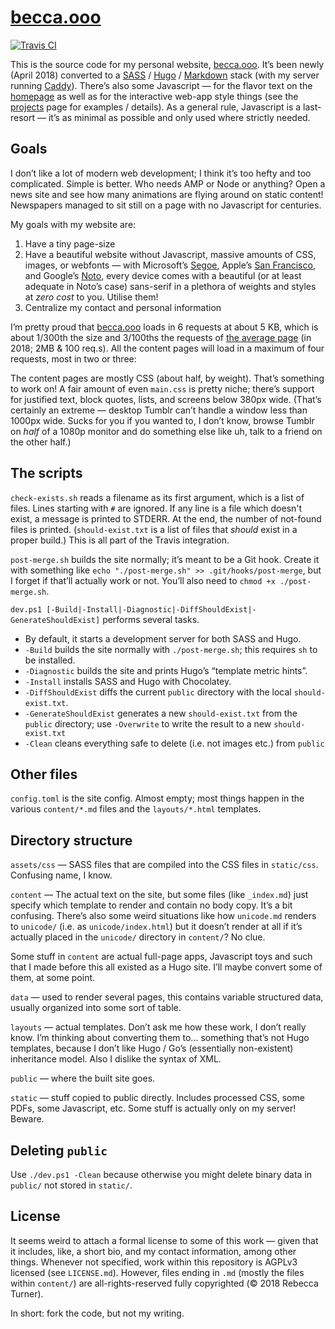 # [becca.ooo]

[![Travis CI](https://travis-ci.org/9999years/becca.ooo.svg?branch=master)](https://travis-ci.org/9999years/becca.ooo)

This is the source code for my personal website, [becca.ooo]. It’s been newly
(April 2018) converted to a [SASS] / [Hugo] / [Markdown][bf] stack (with my
server running [Caddy]).  There’s also some Javascript — for the flavor text on
the [homepage][becca.ooo] as well as for the interactive web-app style things
(see the [projects] page for examples / details). As a general rule, Javascript
is a last-resort — it’s as minimal as possible and only used where strictly
needed.

## Goals

I don’t like a lot of modern web development; I think it’s too hefty and too
complicated. Simple is better. Who needs AMP or Node or anything?  Open a news
site and see how many animations are flying around on static content!
Newspapers managed to sit still on a page with no Javascript for centuries.

My goals with my website are:

1. Have a tiny page-size
2. Have a beautiful website without Javascript, massive amounts of CSS, images,
   or webfonts — with Microsoft’s [Segoe], Apple’s [San Francisco], and Google’s
   [Noto], every device comes with a beautiful (or at least adequate in Noto’s
   case) sans-serif in a plethora of weights and styles at *zero cost* to you.
   Utilise them!
3. Centralize my contact and personal information

I’m pretty proud that [becca.ooo] loads in 6 requests at about 5 KB, which
is about 1/300th the size and 3/100ths the requests of [the average page] (in
2018; 2MB & 100 req.s). All the content pages will load in a maximum of four
requests, most in two or three:

The content pages are mostly CSS (about half, by weight). That’s something to
work on! A fair amount of even `main.css` is pretty niche; there’s support for
justified text, block quotes, lists, and screens below 380px wide. (That’s
certainly an extreme — desktop Tumblr can’t handle a window less than 1000px
wide. Sucks for you if you wanted to, I don’t know, browse Tumblr on *half* of
a 1080p monitor and do something else like uh, talk to a friend on the other
half.)

## The scripts

`check-exists.sh` reads a filename as its first argument, which is a list of
files. Lines starting with `#` are ignored. If any line is a file which doesn't
exist, a message is printed to STDERR. At the end, the number of not-found files
is printed. (`should-exist.txt` is a list of files that *should* exist in a
proper build.) This is all part of the Travis integration.

`post-merge.sh` builds the site normally; it’s meant to be a Git hook. Create
it with something like `echo "./post-merge.sh" >> .git/hooks/post-merge`,
but I forget if that’ll actually work or not. You’ll also need to `chmod +x
./post-merge.sh`.

`dev.ps1 [-Build|-Install|-Diagnostic|-DiffShouldExist|-GenerateShouldExist]`
performs several tasks.

* By default, it starts a development server for both SASS and Hugo.
* `-Build` builds the site normally with `./post-merge.sh`; this requires `sh`
  to be installed.
* `-Diagnostic` builds the site and prints Hugo’s “template metric hints”.
* `-Install` installs SASS and Hugo with Chocolatey.
* `-DiffShouldExist` diffs the current `public` directory with the local
  `should-exist.txt`.
* `-GenerateShouldExist` generates a new `should-exist.txt` from the `public`
  directory; use `-Overwrite` to write the result to a new `should-exist.txt`
* `-Clean` cleans everything safe to delete (i.e. not images etc.) from `public`

## Other files

`config.toml` is the site config. Almost empty; most things happen in the
various `content/*.md` files and the `layouts/*.html` templates.

## Directory structure

`assets/css` — SASS files that are compiled into the CSS files in `static/css`.
Confusing name, I know.

`content` — The actual text on the site, but some files (like `_index.md`) just
specify which template to render and contain no body copy. It’s a bit confusing.
There’s also some weird situations like how `unicode.md` renders to `unicode/`
(i.e. as `unicode/index.html`) but it doesn’t render at all if it’s actually
placed in the `unicode/` directory in `content/`? No clue.

Some stuff in `content` are actual full-page apps, Javascript toys and such that
I made before this all existed as a Hugo site. I’ll maybe convert some of them,
at some point.

`data` — used to render several pages, this contains variable structured data,
usually organized into some sort of table.

`layouts` — actual templates. Don’t ask me how these work, I don’t really know.
I’m thinking about converting them to... something that’s not Hugo templates,
because I don’t like Hugo / Go’s (essentially non-existent) inheritance model.
Also I dislike the syntax of XML.

`public` — where the built site goes.

`static` — stuff copied to public directly. Includes processed CSS, some PDFs,
some Javascript, etc. Some stuff is actually only on my server! Beware.

## Deleting `public`

Use `./dev.ps1 -Clean` because otherwise you might delete binary data in
`public/` not stored in `static/`.

## License

It seems weird to attach a formal license to some of this work — given that it
includes, like, a short bio, and my contact information, among other things.
Whenever not specified, work within this repository is AGPLv3 licensed (see
`LICENSE.md`). However, files ending in `.md` (mostly the files within
`content/`) are all-rights-reserved fully copyrighted (© 2018 Rebecca Turner).

In short: fork the code, but not my writing.

[becca.ooo]: https://becca.ooo/
[projects]: https://becca.ooo/projects
[bf]: https://github.com/russross/blackfriday
[SASS]: http://sass-lang.com/
[Hugo]: https://github.com/gohugoio/hugo
[Caddy]: https://caddyserver.com/
[the average page]: https://www.machmetrics.com/speed-blog/average-page-load-times-websites-2018/
[Segoe]: https://en.m.wikipedia.org/wiki/Segoe
[San Francisco]: https://en.m.wikipedia.org/wiki/San_Francisco_(sans-serif_typeface)
[Noto]: https://en.m.wikipedia.org/wiki/Noto_fonts
[svg favicon support]: https://caniuse.com/#feat=link-icon-svg
